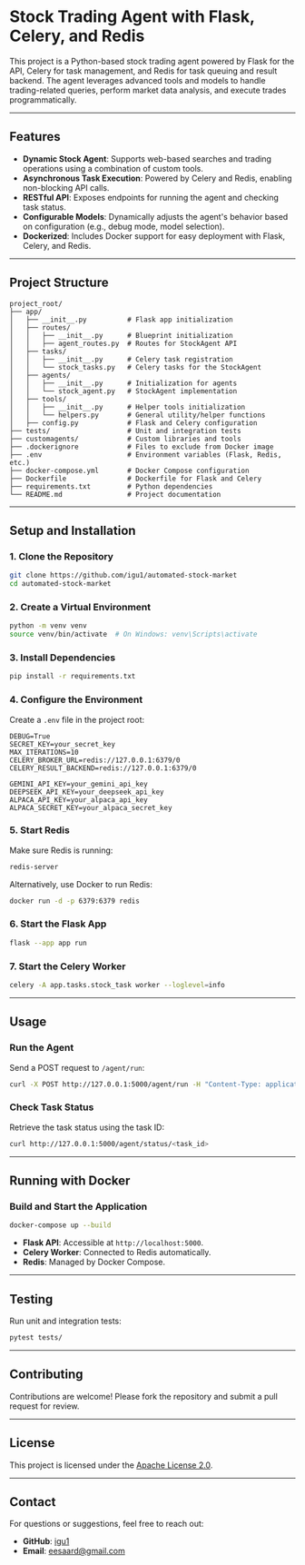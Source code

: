 
# Stock Trading Agent with Flask, Celery, and Redis

This project is a Python-based stock trading agent powered by Flask for the API, Celery for task management, and Redis for task queuing and result backend. The agent leverages advanced tools and models to handle trading-related queries, perform market data analysis, and execute trades programmatically.

---

## Features

- **Dynamic Stock Agent**: Supports web-based searches and trading operations using a combination of custom tools.
- **Asynchronous Task Execution**: Powered by Celery and Redis, enabling non-blocking API calls.
- **RESTful API**: Exposes endpoints for running the agent and checking task status.
- **Configurable Models**: Dynamically adjusts the agent's behavior based on configuration (e.g., debug mode, model selection).
- **Dockerized**: Includes Docker support for easy deployment with Flask, Celery, and Redis.

---

## Project Structure

```
project_root/
├── app/
│   ├── __init__.py          # Flask app initialization
│   ├── routes/
│   │   ├── __init__.py      # Blueprint initialization
│   │   ├── agent_routes.py  # Routes for StockAgent API
│   ├── tasks/
│   │   ├── __init__.py      # Celery task registration
│   │   └── stock_tasks.py   # Celery tasks for the StockAgent
│   ├── agents/
│   │   ├── __init__.py      # Initialization for agents
│   │   └── stock_agent.py   # StockAgent implementation
│   ├── tools/
│   │   ├── __init__.py      # Helper tools initialization
│   │   └── helpers.py       # General utility/helper functions
│   ├── config.py            # Flask and Celery configuration
├── tests/                   # Unit and integration tests
├── customagents/            # Custom libraries and tools
├── .dockerignore            # Files to exclude from Docker image
├── .env                     # Environment variables (Flask, Redis, etc.)
├── docker-compose.yml       # Docker Compose configuration
├── Dockerfile               # Dockerfile for Flask and Celery
├── requirements.txt         # Python dependencies
└── README.md                # Project documentation
```

---

## Setup and Installation

### 1. Clone the Repository

```bash
git clone https://github.com/igu1/automated-stock-market
cd automated-stock-market
```

### 2. Create a Virtual Environment

```bash
python -m venv venv
source venv/bin/activate  # On Windows: venv\Scripts\activate
```

### 3. Install Dependencies

```bash
pip install -r requirements.txt
```

### 4. Configure the Environment

Create a `.env` file in the project root:

```env
DEBUG=True
SECRET_KEY=your_secret_key
MAX_ITERATIONS=10
CELERY_BROKER_URL=redis://127.0.0.1:6379/0
CELERY_RESULT_BACKEND=redis://127.0.0.1:6379/0

GEMINI_API_KEY=your_gemini_api_key
DEEPSEEK_API_KEY=your_deepseek_api_key
ALPACA_API_KEY=your_alpaca_api_key
ALPACA_SECRET_KEY=your_alpaca_secret_key
```

### 5. Start Redis

Make sure Redis is running:

```bash
redis-server
```

Alternatively, use Docker to run Redis:

```bash
docker run -d -p 6379:6379 redis
```

### 6. Start the Flask App

```bash
flask --app app run
```

### 7. Start the Celery Worker

```bash
celery -A app.tasks.stock_task worker --loglevel=info
```

---

## Usage

### Run the Agent

Send a POST request to `/agent/run`:

```bash
curl -X POST http://127.0.0.1:5000/agent/run -H "Content-Type: application/json" -d '{"query": "give me all my history trades", "debug": false}'
```

### Check Task Status

Retrieve the task status using the task ID:

```bash
curl http://127.0.0.1:5000/agent/status/<task_id>
```

---

## Running with Docker

### Build and Start the Application

```bash
docker-compose up --build
```

- **Flask API**: Accessible at `http://localhost:5000`.
- **Celery Worker**: Connected to Redis automatically.
- **Redis**: Managed by Docker Compose.

---

## Testing

Run unit and integration tests:

```bash
pytest tests/
```

---

## Contributing

Contributions are welcome! Please fork the repository and submit a pull request for review.

---

## License

This project is licensed under the [Apache License 2.0](LICENSE).

---

## Contact

For questions or suggestions, feel free to reach out:

- **GitHub**: [igu1](https://github.com/igu1)
- **Email**: eesaard@gmail.com
